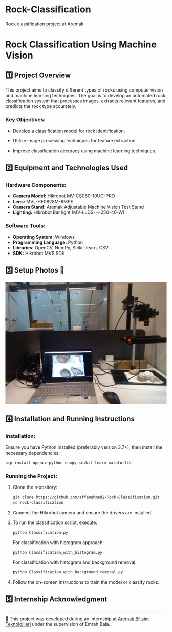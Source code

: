 # Rock-Classification
Rock classification project at Aremak

# Rock Classification Using Machine Vision

## 1️⃣ Project Overview
This project aims to classify different types of rocks using computer vision and machine learning techniques. The goal is to develop an automated rock classification system that processes images, extracts relevant features, and predicts the rock type accurately.

### Key Objectives:
- Develop a classification model for rock identification.

- Utilize image processing techniques for feature extraction.

- Improve classification accuracy using machine learning techniques.

## 2️⃣ Equipment and Technologies Used

### Hardware Components:
-  **Camera Model:** Hikrobot MV-CS060-10UC-PRO
-  **Lens:** MVL-HF0828M-6MPE
-  **Camera Stand:** Aremak Adjustable Machine Vision Test Stand
-  **Lighting:** Hikrobot Bar light (MV-LLDS-H-250-40-W)

### Software Tools:
- **Operating System:** Windows
-  **Programming Language:** Python
-  **Libraries:** OpenCV, NumPy, Scikit-learn, CSV
-  **SDK:** Hikrobot MVS SDK

## 3️⃣ Setup Photos 📸
![Setup Image](Images/Setup.jpg)

## 4️⃣ Installation and Running Instructions 
### Installation:
Ensure you have Python installed (preferably version 3.7+), then install the necessary dependencies:

```sh
pip install opencv-python numpy scikit-learn matplotlib
```

### Running the Project:
1. Clone the repository:
   ```sh
   git clone https://github.com/affanahmed2/Rock-Classification.git
   cd rock-classification
   ```
2. Connect the Hikrobot camera and ensure the drivers are installed.
3. To run the classification script, execute:
   ```sh
   python Classification.py
   ```

   For classification with histogram approach:
   ```sh
   python Classification_with_histogram.py
   ```

   For classification with histogram and background removal:
   ```sh
   python Classification_with_background_removal.py
   ```
   
4. Follow the on-screen instructions to train the model or classify rocks.

## 5️⃣ Internship Acknowledgment
---
🏢 This project was developed during an internship at [Aremak Bilişim Teknolojileri](https://www.aremak.com.tr) under the supervision of Emrah Bala.


